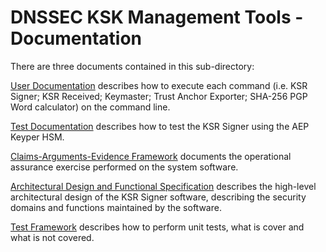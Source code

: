 # DNSSEC KSK Management Tools - Documentation

There are three documents contained in this sub-directory:

[User Documentation](usage.md) describes how to execute each command (i.e. KSR Signer; KSR Received; Keymaster; Trust Anchor Exporter; SHA-256 PGP Word calculator) on the command line.

[Test Documentation](aep-keyper-test.md) describes how to test the KSR Signer using the AEP Keyper HSM.

[Claims-Arguments-Evidence Framework](assurance-cases.md) documents the operational assurance exercise performed on the system software.

[Architectural Design and Functional Specification](design-specifications.md)
describes the high-level architectural design of the KSR Signer software, describing the security domains and functions maintained by the software.

[Test Framework](test.md) describes how to perform unit tests, what is cover and what is not covered.
